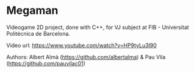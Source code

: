 # Megaman

Videogame 2D project, done with C++, for VJ subject at FIB - Universitat Politécnica de Barcelona.

Video url: https://www.youtube.com/watch?v=HP9tyLu3l90

Authors: Albert Almà (https://github.com/albertalma) & Pau Vila (https://github.com/pauvilac01)

